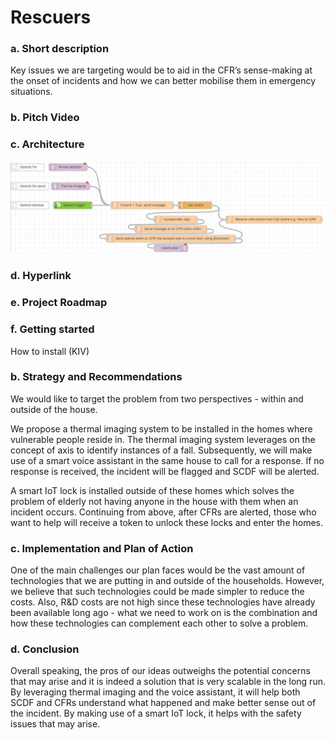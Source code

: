 # Rescuers

### a. Short description
Key issues we are targeting would be to aid in the CFR’s sense-making at the onset of incidents and how we can better mobilise them in emergency situations. 

### b. Pitch Video

### c. Architecture
![sample_flow](sample_flow.png)

### d. Hyperlink

### e. Project Roadmap

### f. Getting started
How to install (KIV)




### b. Strategy and Recommendations
We would like to target the problem from two perspectives - within and outside of the house.

We propose a thermal imaging system to be installed in the homes where vulnerable people reside in. The thermal imaging system leverages on the concept of axis to identify instances of a fall. Subsequently, we will make use of a smart voice assistant in the same house to call for a response. If no response is received, the incident will be flagged and SCDF will be alerted.

A smart IoT lock is installed outside of these homes which solves the problem of elderly not having anyone in the house with them when an incident occurs. Continuing from above, after CFRs are alerted, those who want to help will receive a token to unlock these locks and enter the homes. 

### c. Implementation and Plan of Action
One of the main challenges our plan faces would be the vast amount of technologies that we are putting in and outside of the households. However, we believe that such technologies could be made simpler to reduce the costs. Also, R&D costs are not high since these technologies have already been available long ago - what we need to work on is the combination and how these technologies can complement each other to solve a problem.

### d. Conclusion

Overall speaking, the pros of our ideas outweighs the potential concerns that may arise and it is indeed a solution that is very scalable in the long run. By leveraging thermal imaging and the voice assistant, it will help both SCDF and CFRs understand what happened and make better sense out of the incident. By making use of a smart IoT lock, it helps with the safety issues that may arise. 
